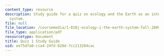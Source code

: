 ```yaml
---
content_type: resource
description: Study guide for a quiz on ecology and the Earth as an integrated dynamic
  system.
file: null
file_location: /coursemedia/1-018j-ecology-i-the-earth-system-fall-2009/ee75dfa0cca424fd820d7cc213204cac_MIT1_018JF09_guide_1.pdf
file_type: application/pdf
resourcetype: Document
title: Quiz 1 Study Guide
uid: ee75dfa0-cca4-24fd-820d-7cc213204cac
---
```

